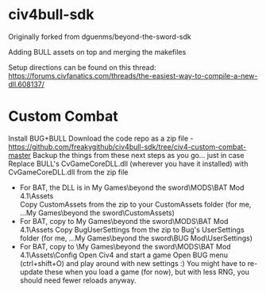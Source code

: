 # civ4bull-sdk
Originally forked from dguenms/beyond-the-sword-sdk

Adding BULL assets on top and merging the makefiles

Setup directions can be found on this thread: https://forums.civfanatics.com/threads/the-easiest-way-to-compile-a-new-dll.608137/

# Custom Combat
Install BUG+BULL
Download the code repo as a zip file - https://github.com/freakygithub/civ4bull-sdk/tree/civ4-custom-combat-master
Backup the things from these next steps as you go... just in case
Replace BULL's CvGameCoreDLL.dll (wherever you have it installed) with CvGameCoreDLL.dll from the zip file
 - For BAT, the DLL is in My Games\beyond the sword\MODS\BAT Mod 4.1\Assets\
Copy CustomAssets from the zip to your CustomAssets folder (for me, ...My Games\beyond the sword\CustomAssets)
 - For BAT, copy to My Games\beyond the sword\MODS\BAT Mod 4.1\Assets
Copy BugUserSettings from the zip to Bug's UserSettings folder (for me, ...My Games\beyond the sword\BUG Mod\UserSettings)
 - For BAT, copy to \My Games\beyond the sword\MODS\BAT Mod 4.1\Assets\Config
Open Civ4 and start a game
Open BUG menu (ctrl+shift+O) and play around with new settings :) You might have to re-update these when you load a game (for now), but with less RNG, you should need fewer reloads anyway.
